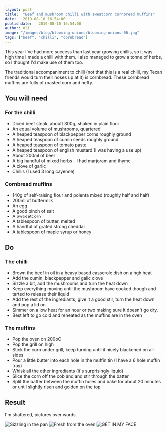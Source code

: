 ```yaml
---
layout: post
title:  "Beef and mushroom chilli with sweatcorn cornbread muffins"
date:   2019-08-10 16:54:00
publishdate:   2019-08-10 16:54:00
author: oli
image: "/images/blog/blooming-onions/blooming-onions-06.jpg"
tags: ["beef", "chilli", "cornbread"]
---
```


This year I've had more success than last year growing chillis, so it was high time I made a chilli with them.  I also managed to grow a tonne of herbs, so I thought I'd make use of them too.

The traditional accompaniment to chilli (not that this is a real chilli, my Texan friends would turn their noses up at it) is cornbread.  These cornbread muffins are fully of roasted corn and hefty. 

## You will need

### For the chilli

* Diced beef steak, aboutt 300g, shaken in plain flour
* An equal volume of mushrooms, quartered
* A heaped teaspoon of blackpepper corns roughly ground
* A heaped teaspoon of cumin seeds roughly ground
* A heaped teaspoon of tomato paste
* A heaped teaspoon of english mustard (I was having a use up)
* About 200ml of beer
* A big handful of mixed herbs - I had marjoram and thyme
* A clove of garlic
* Chillis (I used 3 long cayenne)

### Cornbread muffins

* 140g of self-raising flour and polenta mixed (roughly half and half) 
* 200ml of buttermilk
* An egg
* A good pinch of salt
* A sweeatcorn
* A tablespoon of butter, melted
* A handful of grated strong cheddar
* A tablespoon of maple syrup or honey

## Do

### The chilli 
* Brown the beef in oil in a heavy based casserole dish on a hgh heat
* Add the cumin, blackpepper and galic clove
* Sizzle a bit, add the mushrooms and turn the heat down
* Keep everything moving until the mushroom have cooked though and tarted to release their liquid
* Add the rest of the ingrediants, give it a good stir, turn the heat down and pop a lid on
* Simmer on a low heat for an hour or two making sure it doesn't go dry.
* Best left to go cold and reheated as the muffins are in the oven


### The muffins

* Pop the oven on 200oC 
* Pop the grill on high
* Stick the corn under grill, keep turning until it nicely blackened on all sides
* Pour a little butter into each hole in the muffin tin (I have a 6 hole muffin tray)
* Whisk all the other ingrediants (it's surprisingly liquid)
* Slice the corn off the cob and and stir through the batter
* Split the batter between the muffin holes and bake for about 20 minutes or until slightly risen and golden on the top


## Result

I'm shattered, pictures over words.

![Sizzling in the pan](/images/blog/beef-mushroom-chilli-corn-1.jpg)
![Fresh from the oven](/images/blog/beef-mushroom-chilli-corn-3.jpg)
![GET IN MY FACE](/images/blog/beef-mushroom-chilli-corn-2.jpg)